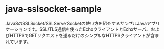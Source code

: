 # java-sslsocket-sample
Java8のSSLSocket/SSLServerSocketの使い方を紹介するサンプルJavaアプリケーションです。SSL/TLS通信を使ったEchoクライアントとEchoサーバ、およびHTTPSでGETリクエストを送るだけのシンプルなHTTPSクライアントが含まれています。
